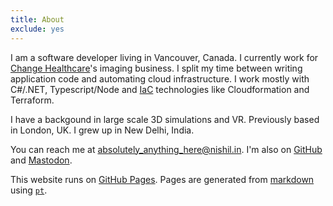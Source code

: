 ```yaml
---
title: About
exclude: yes
---
```


I am a software developer living in Vancouver, Canada. I currently work for [Change Healthcare](https://www.changehealthcare.com/solutions/enterprise-imaging)'s imaging business. I split my time between writing application code and automating cloud infrastructure. I work mostly with C#/.NET, Typescript/Node and [IaC](https://en.wikipedia.org/wiki/Infrastructure_as_code) technologies like Cloudformation and Terraform. 

I have a backgound in large scale 3D simulations and VR. Previously based in London, UK. I grew up in New Delhi, India.

You can reach me at [absolutely_anything_here@nishil.in](mailto:absolutely_anything_here@nishil.in).
I'm also on [GitHub](https://github.com/charsi) and [Mastodon](https://mastodon.social/@charsi).

This website runs on [GitHub Pages](https://pages.github.com).
Pages are generated from [markdown](https://en.wikipedia.org/wiki/Markdown) using [`pt`](https://github.com/hoffa/pt).

